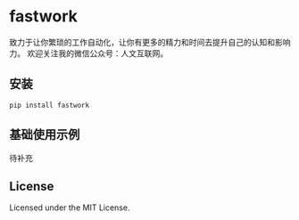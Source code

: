 fastwork
========
致力于让你繁琐的工作自动化，让你有更多的精力和时间去提升自己的认知和影响力。
欢迎关注我的微信公众号：人文互联网。



安装
------------

    pip install fastwork



## 基础使用示例

待补充



License
-------
Licensed under the MIT License.



